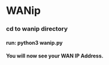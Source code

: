 # WANip
<h3>cd to wanip directory</h3>
<h4>run: python3 wanip.py<h4> 
You will now see your WAN IP Address.
